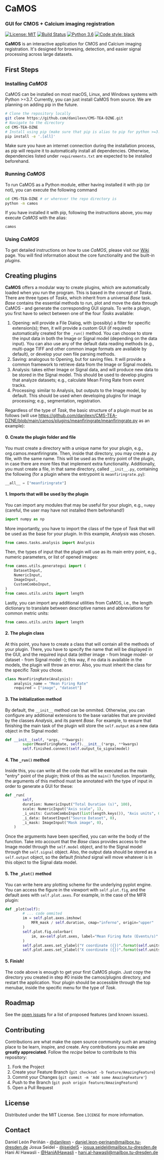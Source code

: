 # CaMOS

### GUI for CMOS + Calcium imaging registration
[![License: MIT](https://img.shields.io/badge/License-MIT-yellow.svg)](https://opensource.org/licenses/MIT)
[![Build Status](https://github.com/danilexn/CMS-TEA-DZNE/actions/workflows/python-app.yml/badge.svg)](https://github.com/danilexn/CMS-TEA-DZNE/actions)
[![Python 3.6](https://img.shields.io/badge/python-3.6-blue.svg)](https://www.python.org/downloads/release/python-360/)
[![Code style: black](https://img.shields.io/badge/code%20style-black-000000.svg)](https://github.com/python/black)

**CaMOS** is an interactive application for CMOS and Calcium imaging registration. It's designed for browsing, detection, and easier signal processing across large datasets.

## First Steps
### Installing _CaMOS_
CaMOS can be installed on most macOS, Linux, and Windows systems with Python >=3.7. Currently, you can just install CaMOS from source. We are planning on adding pip in the future.

```bash
# Clone the repository locally
git clone https://github.com/danilexn/CMS-TEA-DZNE.git
# Navigate to the directory
cd CMS-TEA-DZNE
# Install using pip (make sure that pip is alias to pip for python >=3.7
pip install -e '.[all]'
```

Make sure you have an internet connection during the installation process, as pip will require it to automatically install all dependencies. Otherwise, dependencies listed under `requirements.txt` are expected to be installed beforehand.

### Running _CaMOS_
To run CaMOS as a Python module, either having installed it with pip (or not), you can execute the following command
```bash
cd CMS-TEA-DZNE # or wherever the repo directory is
python -m camos
```

If you have installed it with pip, following the instructions above, you may execute _CaMOS_ with the alias:
```bash
camos
```

### Using _CaMOS_
To get detailed instructions on how to use _CaMOS_, please visit our [Wiki](https://github.com/danilexn/CMS-TEA-DZNE/wiki) page. You will find information about the core functionality and the built-in _plugins_.

## Creating plugins
**CaMOS** offers a modular way to create plugins, which are automatically loaded when you run the program. This is based in the concept of *Tasks*. There are three types of *Tasks*, which inherit from a universal *Base* task. *Base* contains the essential methods to run, plot and move the data through CaMOS - and generate the corresponding GUI signals. To write a plugin, you first have to select between one of the four *Tasks* available:

1. Opening: will provide a File Dialog, with (possibly) a filter for specific extension(s); then, it will provide a custom GUI (if required) automatically created for the `_run()` method. You can choose to store the input data in both the Image or Signal model (depending on the data input). You can also use any of the default data reading methods (e.g., multi-page TIFF and other common image formats are available by default), or develop your own file parsing methods.
2. Saving: analogous to Opening, but for saving files. It will provide a common framework to retrieve data from the Image or Signal models.
3. Analysis: takes either Image or Signal data, and will produce new data to be stored in the Signal model. This should be used to develop plugins that analyze datasets; e.g., calculate Mean Firing Rate from event tracks.
4. Processing: similar to Analysis, but outputs to the Image model, by default. This should be used when developing plugins for image processing; e.g., segmentation, registration.

Regardless of the type of *Task*, the basic structure of a plugin must be as follows (will use https://github.com/danilexn/CMS-TEA-DZNE/blob/main/camos/plugins/meanfiringrate/meanfiringrate.py as an example):

#### 0. Create the plugin folder and file
You must create a directory with a unique name for your plugin, e.g., org.camos.meanfiringrate. Then, inside that directory, you may create a .py file, with the same name. This will be used as the entry point of the plugin, in case there are more files that implement extra functionality. Additionally, you must create a file, in that same directory, called `__init__.py`, containing the following (for a plugin where the entrypoint is `meanfiringrate.py`):
```python
__all__ = ["meanfiringrate"]
```

#### 1. Imports that will be used by the plugin
You can import any modules that may be useful for your plugin, e.g., `numpy` (careful, the user may have not installed them beforehand!)
```python
import numpy as np
```

More importantly, you have to import the class of the type of *Task* that will be used as the base for your plugin. In this example, *Analysis* was chosen.
```python
from camos.tasks.analysis import Analysis
```

Then, the types of input that the plugin will use as its main entry point, e.g., numeric parameters, or list of opened images:
```python
from camos.utils.generategui import (
    DatasetInput,
    NumericInput,
    ImageInput,
    CustomComboInput,
)
from camos.utils.units import length
```

Lastly, you can import any additional utilities from CaMOS, i.e., the length dictionary to translate between descriptive names and abbreviations for common metric units:

```python
from camos.utils.units import length
```

#### 2. The plugin class
At this point, you have to create a class that will contain all the methods of your plugin. There, you have to specify the name that will be displayed in the GUI, and the required input data (either image - from Image model-  or dataset - from Signal model -); this way, if no data is available in the models, the plugin will throw an error. Also, you must inherit the class for the specific *Task* you chose.

```python
class MeanFiringRate(Analysis):
    analysis_name = "Mean Firing Rate"
    required = ["image", "dataset"]
```

#### 3. The initialization method
By default, the `__init__` method can be ommited. Otherwise, you can configure any additional extensions to the base variables that are provided by the classes *Analysis*, and its parent *Base*. For example, to ensure that finishing the main task of the plugin will store the `self.output` as a new data object in the Signal model:

```python
def __init__(self, *args, **kwargs):
        super(MeanFiringRate, self).__init__(*args, **kwargs)
        self.finished.connect(self.output_to_signalmodel)
```

#### 4. The `_run()` method
Inside this, you can write all the code that will be executed as the main "entry" point of the plugin; think of this as the `main()` function. Importantly, the arguments of this method must be annotated with the type of input in order to generate a GUI for these:
```python
def _run(
        self,
        duration: NumericInput("Total Duration (s)", 100),
        scale: NumericInput("Axis scale", 1),
        _i_units: CustomComboInput(list(length.keys()), "Axis units", 0),
        _i_data: DatasetInput("Source Dataset", 0),
        _i_mask: ImageInput("Mask image", 0),
    )
```

Once the arguments have been specified, you can write the body of the function. Take into account that the *Base* class provides access to the Image model through the `self.model` object, and to the Signal model through the `self.signal` object. Also, the output data should be stored as a `self.output` object, so the default *finished* signal will move whatever is in this object to the Signal data model.

#### 5. The `_plot()` method
You can write here any plotting scheme for the underlying pyplot engine. You can access the figure in the viewport with `self.plot.fig`, and the default axes with `self.plot.axes`. For example, in the case of the MFR plugin:

```python
def _plot(self):
        # ... code ommited
        im = self.plot.axes.imshow(
            MFR_mask / self.duration, cmap="inferno", origin="upper"
        )
        self.plot.fig.colorbar(
            im, ax=self.plot.axes, label="Mean Firing Rate (Events/s)"
        )
        self.plot.axes.set_ylabel("Y coordinate ({})".format(self.units))
        self.plot.axes.set_xlabel("X coordinate ({})".format(self.units))
```

#### 5. Finish!
The code above is enough to get your first CaMOS plugin. Just copy the directory you created in step #0 inside the camos/plugins directory, and restart the application. Your plugin should be accessible through the top menubar, inside the specific menu for the type of *Task*.

## Roadmap
See the [open issues](https://github.com/danilexn/CMS-TEA-DZNE/issues) for a list of proposed features (and known issues).

<!-- CONTRIBUTING -->
## Contributing
Contributions are what make the open source community such an amazing place to be learn, inspire, and create. Any contributions you make are **greatly appreciated**. Follow the *recipe* below to contribute to this repository:



1. Fork the Project
2. Create your Feature Branch (`git checkout -b feature/AmazingFeature`)
3. Commit your Changes (`git commit -m 'Add some AmazingFeature'`)
4. Push to the Branch (`git push origin feature/AmazingFeature`)
5. Open a Pull Request

<!-- LICENSE -->
## License
Distributed under the MIT License. See `LICENSE` for more information.

<!-- CONTACT -->
## Contact
Daniel León Periñán - [@danilexn](https://github.com/danilexn) - daniel.leon-perinan@mailbox.tu-dresden.de
Josua Seidel - [@jseidel5](https://github.com/jseidel5) - josua.seidel@mailbox.tu-dresden.de
Hani Al Hawasli - [@HaniAlHawasli](https://github.com/HaniAlHawasli) - hani.al-hawasli@mailbox.tu-dresden.de
